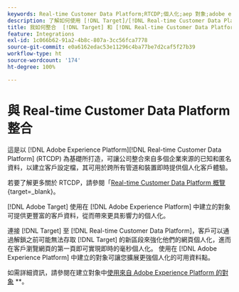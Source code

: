 ```yaml
---
keywords: Real-time Customer Data Platform;RTCDP;個人化;aep 對象;adobe experience platform 對象
description: 了解如何使用 [!DNL Target]/[!DNL Real-time Customer Data Platform] (RTCDP) 整合服務，以提供更豐富的客戶資料和更有影響力的個人化功能。
title: 我如何整合  [!DNL Target] 和 [!DNL Real-time Customer Data Platform]？
feature: Integrations
exl-id: 1c066b62-91a2-4b8c-807a-3cc56fca7778
source-git-commit: e0a6162edac53e11296c4ba77be7d2caf5f27b39
workflow-type: ht
source-wordcount: '174'
ht-degree: 100%

---
```


# 與 Real-time Customer Data Platform 整合

這是以 [!DNL Adobe Experience Platform][!DNL Real-time Customer Data Platform] (RTCDP) 為基礎所打造，可讓公司整合來自多個企業來源的已知和匿名資料，以建立客戶設定檔，其可用於跨所有管道和裝置即時提供個人化客戶體驗。

若要了解更多關於 RTCDP，請參閱「[Real-time Customer Data Platform 概覽](https://experienceleague.adobe.com/docs/experience-platform/rtcdp/overview.html?lang=zh-Hant) {target=_blank}。

[!DNL Adobe Target] 使用在 [!DNL Adobe Experience Platform] 中建立的對象可提供更豐富的客戶資料，從而帶來更具影響力的個人化。

連接 [!DNL Target] 至 [!DNL Real-time Customer Data Platform]，客戶可以通過解鎖之前可能無法存取 [!DNL Target] 的新區段來強化他們的網頁個人化，進而在客戶瀏覽網頁的第一頁即可實現即時的毫秒個人化。 使用在 [!DNL Adobe Experience Platform] 中建立的對象可讓您擴展更強個人化的可用資料點。

如需詳細資訊，請參閱在建立對象中[使用來自 Adobe Experience Platform 的對象](/help/main/c-target/c-audiences/audiences.md#aep) **。
